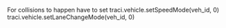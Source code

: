 For collisions to happen have to set 
            traci.vehicle.setSpeedMode(veh_id, 0)
            traci.vehicle.setLaneChangeMode(veh_id, 0)